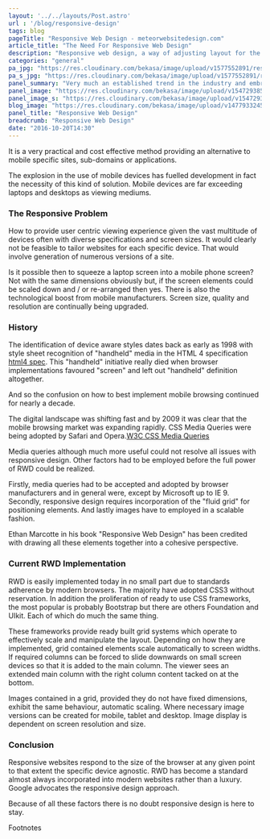 ```yaml
---
layout: '../../layouts/Post.astro'
url : '/blog/responsive-design'
tags: blog
pageTitle: "Responsive Web Design - meteorwebsitedesign.com"
article_title: "The Need For Responsive Web Design"
description: "Responsive web design, a way of adjusting layout for the best user experience related to the viewing device"
categories: "general"
pa_jpg: "https://res.cloudinary.com/bekasa/image/upload/v1577552891/responsive._new_pjqlaf.jpg"
pa_s_jpg: "https://res.cloudinary.com/bekasa/image/upload/v1577552891/responsive._new_h9coip.webp"
panel_summary: "Very much an established trend in the industry and embraced by just about all web designers. Simply put, it is a means of adjusting page layout to the dimensions of the viewing device providing an optimal viewing experience."
panel_image: "https://res.cloudinary.com/bekasa/image/upload/v1547293851/responsive_osenux.webp"
panel_image_s: "https://res.cloudinary.com/bekasa/image/upload/v1547293851/responsive_s_wihhha.webp"
blog_image: "https://res.cloudinary.com/bekasa/image/upload/v1477933245/responsive-min_jekkpc.png"
panel_title: "Responsive Web Design"
breadcrumb: "Responsive Web Design"
date: "2016-10-20T14:30"
---
```


It is a very practical and cost effective method providing an alternative to mobile specific sites, sub-domains or applications.

The explosion in the use of mobile devices has fuelled development in fact the necessity of this kind of solution. Mobile devices are far exceeding laptops and desktops as viewing mediums.

### The Responsive Problem

How to provide user centric viewing experience given the vast multitude of devices often with diverse specifications and screen sizes. It would clearly not be feasible to tailor websites for each specific device. That would involve generation of numerous versions of a site.

Is it possible then to squeeze a laptop screen into a mobile phone screen? Not with the same dimensions obviously but, if the screen elements could be scaled down and / or re-arranged then yes.  There is also the technological boost from mobile manufacturers. Screen size, quality and resolution are continually being upgraded.

### History

The identification of device aware styles dates back as early as 1998 with style sheet  recognition of "handheld" media in the HTML 4 specification <a href="http://www.w3.org/TR/1998/REC-html40-19980424/types.html#h-6.13" target="_blank">html4 spec</a>.
This "handheld" initiative really died when browser implementations favoured "screen" and left out "handheld" definition altogether.

And so the confusion on how to best implement mobile browsing continued for nearly a decade.

The digital landscape was shifting fast and by 2009 it was clear that the mobile browsing market was expanding rapidly. CSS Media Queries were being adopted by Safari and Opera.<a href="(https://www.w3.org/TR/css3-mediaqueries/" target="_blank">W3C CSS Media Queries</a>

Media queries although much more useful could not resolve all issues with responsive design. Other factors had to be employed before the full power of RWD could be realized. 

Firstly, media queries had to be accepted and adopted by browser manufacturers and in general were, except by Microsoft up to IE 9. Secondly, responsive design requires incorporation of the "fluid grid" for positioning elements. And lastly images have to employed in a scalable fashion.

Ethan Marcotte in his book "Responsive Web Design" has been credited with drawing all these elements together into a cohesive perspective. 


### Current RWD Implementation

RWD is easily implemented today in no small part due to standards adherence by modern browsers. The majority have adopted CSS3 without reservation. In addition the proliferation of ready to use CSS frameworks, the most popular is probably Bootstrap but there are others Foundation and UIkit. Each of which do much the same thing.

These frameworks provide ready built grid systems which operate to effectively scale and manipulate the layout. Depending on how they are implemented, grid contained elements scale automatically to screen widths. If required columns can be forced to slide downwards on small screen devices so that it is added to the main column. The viewer sees an extended main column with the right column content tacked on at the bottom.

Images contained in a grid, provided they do not have fixed dimensions, exhibit the same behaviour, automatic scaling. Where necessary image versions can be created for mobile, tablet and desktop. Image display is dependent on screen resolution and size.

### Conclusion

Responsive websites respond to the size of the browser at any given point to that extent the specific device agnostic. RWD has become a standard almost always incorporated into modern websites rather than a luxury. Google advocates the responsive design approach.

Because of all these factors there is no doubt responsive design is here to stay.

Footnotes

